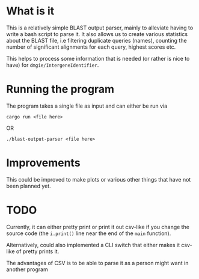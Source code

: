 # What is it

This is a relatively simple BLAST output parser, mainly to alleviate having to write a bash script to parse it. It also allows us to create various statistics about the BLAST file, i.e filtering duplicate queries (names), counting the number of significant alignments for each query, highest scores etc.

This helps to process some information that is needed (or rather is nice to have) for `dmgie/IntergeneIdentifier`. 

# Running the program
The program takes a single file as input and can either be run via

``` shell
cargo run <file here>
```

OR

``` shell
./blast-output-parser <file here>
```


# Improvements
This could be improved to make plots or various other things that have not been planned yet.

# TODO

Currently, it can either pretty print or print it out csv-like if you change the source code (the `i.print()` line near the end of the `main` function). 

Alternatively, could also implemented a CLI switch that either makes it csv-like of pretty prints it.

The advantages of CSV is to be able to parse it as a person might want in another program
